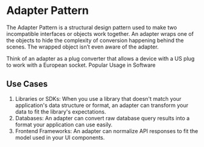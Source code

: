 # Adapter Pattern

The Adapter Pattern is a structural design pattern used to make two incompatible
interfaces or objects work together. An adapter wraps one of the objects to hide
the complexity of conversion happening behind the scenes. The wrapped object
isn’t even aware of the adapter.

Think of an adapter as a plug converter that allows a device with a US plug to
work with a European socket. Popular Usage in Software

## Use Cases

1. Libraries or SDKs: When you use a library that doesn't match your
   application's data structure or format, an adapter can transform your data to
   fit the library's expectations.
2. Databases: An adapter can convert raw database query results into a format
   your application can use easily.
3. Frontend Frameworks: An adapter can normalize API responses to fit the model
   used in your UI components.
